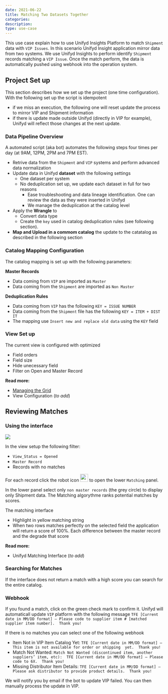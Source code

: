 ```yaml
---
date: 2021-06-22
title: Matching Two Datasets Together
categories:
description:
type: use-case
---
```


This use case explain how to use Unifyd Insights Platform to match `Shipment` data with `VIP Issues`. In this scenario Unifyd Insight application mirror data from two systems. We use Unifyd Insights to perform identify `Shipment` records matching a `VIP Issue`. Once the match perform, the data is automatically pushed using webhook into the operation system. 

## Project Set up 

This section describes how we set up the project (one time configuration). With the following set up the script is idempotent 
* if we miss an execution, the following one will reset update the process to mirror VIP and Shipment information
* if there is update made outside Unifyd (directly in VIP for example), Unifyd will reflect those changes at the next update.

### Data Pipeline Overview 

A automated script (aka bot) automates the following steps four times per day (at 9AM, 12PM, 2PM and 7PM EST). 
* Retrive data from the `Shipment` and `VIP` systems and perform advanced data normalization
* Update data in Unifyd **dataset** with the following settings
  * One dataset per system
  * No deduplication set up, we update each dataset in full for two reasons
      * Ease troubleshooting and data lineage identification. One can review the data as they were inserted in Unifyd
      * We manage the deduplication at the catalog level
* Apply the **Wrangle** to 
  * Convert data type
  * Create the `key` used in catalog deduplication rules (see following section). 
* **Map and Upload in a commom catalog** the update to the catatalog as described in the following section

 

### Catalog Mapping Configuration

The catalog mapping is set up with the following parameters:

**Master Records**
* Data coming from `VIP` are imported as `Master`
* Data coming from the `Shipment` are imported as `Non Master`


**Deduplication Rules** 
* Data coming from `VIP` has the following `KEY = ISSUE NUMBER`
* Data coming from the `Shipment` file has the following `KEY = ITEM + DIST IT`
* The mapping use `Insert new and replace old data` using the `KEY` field


### View Set up 

The current view is configured with optimized
* Field orders
* Field size
* Hide unecessary field
* Filter on Open and Master Record 

**Read more:** 
* [Managing the Grid](/3.%20catalog%20set%20up/Manage-Catalog-Grid/)
* View Configuration (_to add_)

## Reviewing Matches 

### Using the interface

[![](/user-documentation/images/Matching-Two-Datasets-Together.png)](/user-documentation/images/Matching-Two-Datasets-Together.png)

In the view setup the following filter:
* `View_Status = Opened`
* `Master Record`
* Records with no matches

For each record click the robot icon <img src="/user-documentation/images/android.svg" width="25" height="25"> to open the lower `Matching` panel. 

In the lower panel select only `non master records` (the grey circle) to display only Shipment data. The Matching algorythme ranks potential matches by scores. 

The matching interface
* Highlight in yellow matching string
* When two rows matches perfectly on the selected field the application will return a score of 100%. Each difference between the master record and the degrade that score

**Read more:**
* Unifyd Matching Interface (_to add_)

### Searching for Matches

If the interface does not return a match with a high score you can search for the entire catalog.

### Webhook
If you found a match, click on the green check mark to confirm it. Unifyd will automaticall update `VIP` platform with the following message `TFE [Current date in MM/DD format] – Please code to supplier item # [matched supplier item number].  Thank you!`

If there is no matches you can select one of the following webhook
* Item Not in VIP Item Catalog Yet: `TFE [Current date in MM/DD format] – This item is not available for order or shipping  yet.  Thank you!`
* Match Not Wanted: `Match Not Wanted (discontinued item, another suppliers’ item, etc):  TFE [Current date in MM/DD format] – Please code to 6X.  Thank you!`
* Missing Distributor Item Details: `TFE [Current date in MM/DD format] – Please ask distributor to provide product details.  Thank you!`

We will notify you by email if the bot to update VIP failed. You can then manually process the update in VIP.




